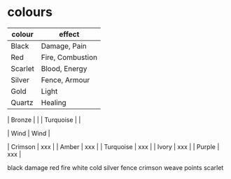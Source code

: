 
# colours

| colour    | effect           |
|-----------|------------------|
| Black     | Damage, Pain     |
| Red       | Fire, Combustion |
| Scarlet   | Blood, Energy    |
| Silver    | Fence, Armour    |
| Gold      | Light            |
| Quartz    | Healing          |

| Bronze    | |
| Turquoise | |

| Wind | Wind |

| Crimson   | xxx |
| Amber     | xxx |
| Turquoise | xxx |
| Ivory     | xxx |
| Purple    | xxx |


black	damage
red	fire
white	cold
silver	fence
crimson	weave points
scarlet

